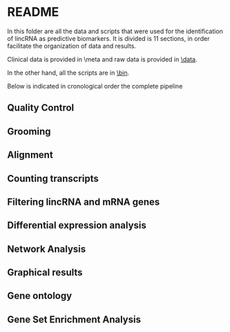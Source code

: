 # README

In this folder are all the data and scripts that were used for the identification of lincRNA as predictive biomarkers. It is divided is 11 sections, in order facilitate the organization of data and results.

Clinical data is provided in \meta and raw data is provided in [\data](https://github.com/LauraMCE/lncRNA_BC/tree/master/Transcriptome/data).

In the other hand, all the scripts are in [\bin](https://github.com/LauraMCE/lncRNA_BC/tree/master/Transcriptome/bin).

Below is indicated in cronological order the complete pipeline

## Quality Control

## Grooming

## Alignment

## Counting transcripts

## Filtering lincRNA and mRNA genes

## Differential expression analysis

## Network Analysis

## Graphical results

## Gene ontology

## Gene Set Enrichment Analysis
